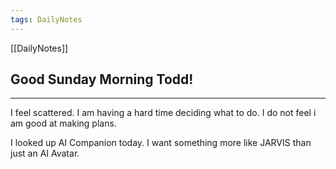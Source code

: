 ```yaml
---
tags: DailyNotes
---
```


[[DailyNotes]]

## Good  Sunday  Morning Todd!

----

I feel scattered. I am having a hard time deciding what to do. I do not feel i am good at making plans.

I looked up AI Companion today. I want something more like JARVIS than just an AI Avatar.

